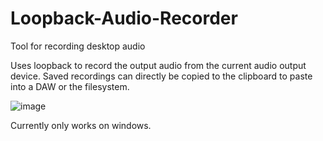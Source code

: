 # Loopback-Audio-Recorder
Tool for recording desktop audio

Uses loopback to record the output audio from the current audio output device. Saved recordings
can directly be copied to the clipboard to paste into a DAW or the filesystem.

![image](https://github.com/user-attachments/assets/1a1ca87b-caac-416e-872c-2be718b44cc2)

Currently only works on windows.
